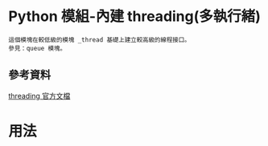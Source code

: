 # Python 模組-內建 threading(多執行緒)

```
這個模塊在較低級的模塊 _thread 基礎上建立較高級的線程接口。
參見：queue 模塊。
```

## 參考資料

[threading 官方文檔](https://docs.python.org/zh-tw/3/library/threading.html)

# 用法

```Python
```
